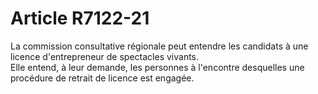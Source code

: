 # Article R7122-21

  
La commission consultative régionale peut entendre les candidats à une licence d'entrepreneur de spectacles vivants.   
Elle entend, à leur demande, les personnes à l'encontre desquelles une procédure de retrait de licence est engagée.